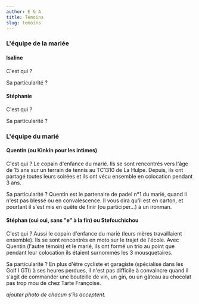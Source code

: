 ```yaml
---
author: E & A
title: Témoins
slug: temoins
---
```


### L'équipe de la mariée

#### Isaline

C'est qui ?

Sa particularité ?

#### Stéphanie

C'est qui ?

Sa particularité ?

### L'équipe du marié

#### Quentin (ou Kinkin pour les intimes)

C'est qui ? Le copain d'enfance du marié. Ils se sont rencontrés vers l'âge de 15 ans sur un terrain de tennis au TC1310 de La Hulpe. Depuis, ils ont partagé toutes leurs soirées et ils ont vécu ensemble en colocation pendant 3 ans.

Sa particularité ? Quentin est le partenaire de padel n°1 du marié, quand il n'est pas blessé ou en convalescence. Il vous dira qu'il est en carton, et pourtant il s'est mis en quête de finir (ou participer...) à un ironman.

#### Stéphan (oui oui, sans "e" à la fin) ou Stefouchichou

C'est qui ? Aussi le copain d'enfance du marié (leurs mères travaillaient ensemble). Ils se sont rencontrés en moto sur le trajet de l'école. Avec Quentin (l'autre témoin) et le marié, ils ont formé un trio au point que pendant leur colocation ils étaient surnommés les 3 mousquetaires.

Sa particularité ? En plus d'être cycliste et garagiste (spécialisé dans les Golf I GTI) à ses heures perdues, il n'est pas difficile à convaincre quand il s'agit de commander une bouteille de vin, un gin, ou un gâteau au chocolat pas trop mou de chez Tarte Françoise.

*ajouter photo de chacun s'ils acceptent.*

